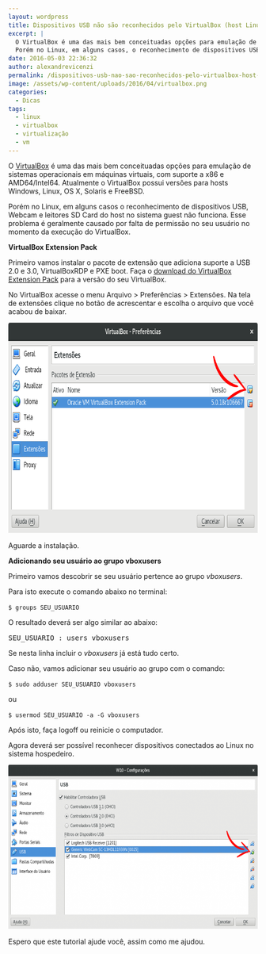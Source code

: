 ```yaml
---
layout: wordpress
title: Dispositivos USB não são reconhecidos pelo VirtualBox (host Linux)
excerpt: |
  O VirtualBox é uma das mais bem conceituadas opções para emulação de sistemas operacionais em máquinas virtuais, com suporte a x86 e AMD64/Intel64. Atualmente o VirtualBox possui versões para hosts Windows, Linux, OS X, Solaris e FreeBSD.
  Porém no Linux, em alguns casos, o reconhecimento de dispositivos USB, Webcam e leitores SD Card do host no sistema guest não funciona. Esse problema é geralmente causado por falta de permissão no seu usuário no momento da execução do VirtualBox.
date: 2016-05-03 22:36:32
author: alexandrevicenzi
permalink: /dispositivos-usb-nao-sao-reconhecidos-pelo-virtualbox-host-linux/
image: /assets/wp-content/uploads/2016/04/virtualbox.png
categories:
  - Dicas
tags:
  - linux
  - virtualbox
  - virtualização
  - vm
---
```


O <a href="https://www.virtualbox.org/" target="_blank">VirtualBox</a> é uma das mais bem conceituadas opções para emulação de sistemas operacionais em máquinas virtuais, com suporte a x86 e AMD64/Intel64. Atualmente o VirtualBox possui versões para hosts Windows, Linux, OS X, Solaris e FreeBSD.

Porém no Linux, em alguns casos o reconhecimento de dispositivos USB, Webcam e leitores SD Card do host no sistema guest não funciona. Esse problema é geralmente causado por falta de permissão no seu usuário no momento da execução do VirtualBox.

<strong>VirtualBox Extension Pack</strong>

Primeiro vamos instalar o pacote de extensão que adiciona suporte a USB 2.0 e 3.0, VirtualBoxRDP e PXE boot. Faça o <a href="https://www.virtualbox.org/wiki/Downloads" target="_blank">download do VirtualBox Extension Pack</a> para a versão do seu VirtualBox.

No VirtualBox acesse o menu Arquivo &gt; Preferências &gt; Extensões. Na tela de extensões clique no botão de acrescentar e escolha o arquivo que você acabou de baixar.

<a href="/assets/wp-content/uploads/2016/04/vbox-pref-extensoes-a.png"><img class="aligncenter wp-image-5299 size-full" src="/assets/wp-content/uploads/2016/04/vbox-pref-extensoes-a.png" alt="vbox-pref-extensoes-a" width="757" height="424" /></a>

Aguarde a instalação.

<strong>Adicionando seu usuário ao grupo vboxusers</strong>

Primeiro vamos descobrir se seu usuário pertence ao grupo <em>vboxusers</em>.

Para isto execute o comando abaixo no terminal:

<code>$ groups SEU_USUARIO</code>

O resultado deverá ser algo similar ao abaixo:

<samp>SEU_USUARIO : users vboxusers</samp>

Se nesta linha incluir o <em>vboxusers</em> já está tudo certo.

Caso não, vamos adicionar seu usuário ao grupo com o comando:

<code>$ sudo adduser SEU_USUARIO vboxusers</code>

ou

<code>$ usermod SEU_USUARIO -a -G vboxusers</code>

Após isto, faça logoff ou reinicie o computador.

Agora deverá ser possível reconhecer dispositivos conectados ao Linux no sistema hospedeiro.

<a href="/assets/wp-content/uploads/2016/04/vbox-usb-a.png"><img class="aligncenter wp-image-5300 size-large" src="/assets/wp-content/uploads/2016/04/vbox-usb-a-1024x523.png" alt="vbox-usb-a" width="648" height="331" /></a>

Espero que este tutorial ajude você, assim como me ajudou.
